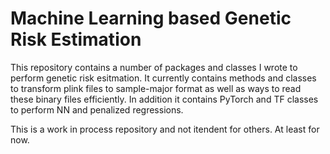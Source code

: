 # Machine Learning based Genetic Risk Estimation

This repository contains a number of packages and classes I wrote to perform genetic risk esitmation.
It currently contains methods and classes to transform plink files to sample-major format as well as ways to read these binary files efficiently.
In addition it contains PyTorch and TF classes to perform NN and penalized regressions.


This is a work in process repository and not itendent for others.
At least for now.
